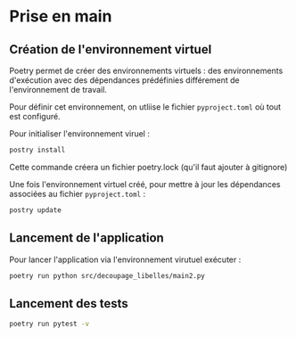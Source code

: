 
# Prise en main

## Création de l'environnement virtuel

Poetry permet de créer des environnements virtuels : des environnements d'exécution avec des dépendances prédéfinies différement de l'environnement de travail.

Pour définir cet environnement, on utliise le fichier `pyproject.toml` où tout est configuré.

Pour initialiser l'environnement viruel :

```bash
postry install
```

Cette commande créera un fichier poetry.lock (qu'il faut ajouter à gitignore)

Une fois l'environnement virtuel créé, pour mettre à jour les dépendances associées au fichier `pyproject.toml` :

```bash
postry update
```

## Lancement de l'application

Pour lancer l'application via l'environnement virutuel exécuter :

```bash
poetry run python src/decoupage_libelles/main2.py
```

## Lancement des tests

```bash
poetry run pytest -v
```